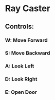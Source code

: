 # Ray Caster
## Controls:
### W: Move Forward
### S: Move Backward
### A: Look Left
### D: Look Right
### E: Open Door
